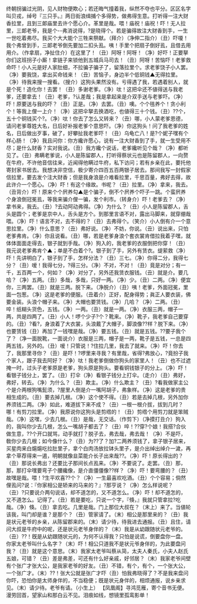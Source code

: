<!-- { "loadSidebar": true } -->
终朝拐骗过光阴，见人财物便欺心；若还晦气撞着我，纵然不夺也平分。区区名字叫贝戎，绰号『三只手。』两日街浪缉捕个多得势，做弗得生意。打听得一注大财香拉里，且到三郞庙里去许个愿心介。革里是哉。喂！庙祝！庙祝！吓！无人拉里，三郞老爷，我是个--弗消说得，?是晓得个。若是骗得故注大财香到手，一生一世吃着弗尽。我买个大大能个三牲来祭献。（拜介）（净伸二指介）（丑）吓嗄！我个弗曾到手，三郞老爷倒先要加二扣头厾。咦！手里个把扇子倒好厾，且借去用用介。（作拿扇，净扯住介）在这里了！（丑）阿呀！阿呀！（净）好吓！正要拏你们这班拐子小厮！拿链子来锁他到五城兵马司去！（丑）阿呀！苦恼吓！老爹救命吓！小人元是好人家肚细，不拉骗子骗子了，留落拉里个。求老爹饶子小人罢。（净）要我饶，拿出买命钱来！（丑）苦恼子，身边半个低铜钱▲无得拉里。（净）待我来搜一搜看。（搜介）这狗头果然没有。亏得遇了我，若遇着别人，就是个死！造化你！去罢！（丑）多谢老爹。（净）呔！这把伞还不値得送与我老爹，还要拿去！（丑）老爹，?认差哉；我是拿起来是介双手送与老爹吓。（净）吓！原要送与我的吓？（丑）正是。（净）去罢。（丑）噢。个个毴养个！贪小利个！等我上俚一上介！（净）这把伞拏去换酒吃，也値得三十个钱。（丑）??个，五十个铜钱买个?。（净）呔！你去了怎么又转来？（丑）哪，小人蒙老爹恩德，请问老爹尊姓大名，日后好补报老爹个意思吓。（净）你这狗头！问了我老爹的姓名，日后做出歹事，破了，好攀扯我老爹吓！（丑）乌龟亡八！是?个妮子嘿有个样心肠！（净）我且问你：你方纔许愿心，说有一注大财香到了手，就一生受用不尽；是什么财香？实对我说。（丑）我方纔个说话，老爹纔听见个哉？（净）都听见了。（丑）弗瞒老爹说，小人是陈留郡人，打听得蔡状元也是陈留郡人，一向赘在牛府，不许他音信往来，近闻得他瞒过牛府，私下访问；若有乡亲在此，要托他寄封家书居去。我想决非空信，极少寄介四百五百两银子居去。那间我写一封假家信拉里，要去发个注大财香；但是我身浪是介难看拉里，千思百量，弗好去得，故此许介一个愿心。（净）吓！有这个缘故。书呢？（丑）拉里。（净）拿来，我去。（丑背介）吓！原来个个屄养勾▲是个骗子，倒不个屄养个吓子一跳。个蛮屄养个身浪倒冠冕厾，等我来骗介俚一骗，发个利市。（转身介）吓！老爹去？（净）拿书来，我去。（丑）?去动阿动弗得。（净）为什么？（丑）小人是陈留郡人，舌头是圆个；老爹是京中人，舌头是方个。到那里言语不对，露出马脚来，就穿绷哉喂。（净）吓！语言不对，去不得的？（丑）去弗得个。（笑介）小人倒有介一个意思拉里。（净）什么意思？（丑）弗好说。（净）不妨，你说。（丑）说出来，只怕老爹弗肯。（净）你且说看。（丑）哪，若是老爹身浪个套衣裳肯借拉我着子嘿，就体体面面走得去，银子就到手哉。（净）狗入的，我老爹的衣服倒把你穿！（丑）我元说老爹弗肯个▲；单是不白着个?。银子到了手，另外有赁衣。缇萦救（净）吓！先讲明白了，银子到了手，怎样分法？（丑）三七。（净）你得二分，我得七分？（丑）嗳！我得七分，?得三分。（净）不对，不对！（丑）竟是对分；有一千，五百两一个，何如？（净）对分了，另外还我赁衣服钱。（丑）就是介。要几哈？（净）五两。（丑）多哉，多哉，只好一两。（净）少。（丑）二两。（净）便宜你，三两罢。（丑）就是三两。脱下来。（净脱介）（丑）咦！老爹，外面冠冕，里面一包葱。（净）这是老爹的便服。（丑着介）正好，配身得势；眞正人要衣装，佛要金装。头浪个帽子来。（净）大帽也要赁钱。（净）几哈？（净）二两。（丑）啐！纸糊头货色，五钱。（净）一两。（丑）就是一两。（净）衣服三两，帽子一两，共是四两了。（丑）小人！啰个少子?个？靴来。（净）靴子，我老爹自己要穿的。（丑）?看?，身浪着了大衣裳，头浪戴了大帽子，脚浪像??样？脱下来。（净）也要赁钱（丑）再加了一钱嘿是哉。（净）要五钱。（丑）就是五钱。??要子我个了？（净一面脱靴，一面说介）衣服是三两，帽子是一两，靴子是五钱，一总是四两五钱，另外的。（丑）嗳！只管说！?住拉几里，我去了就来。（净）吓！你去了，我那里寻你？（丑）是吓！?啰里来寻我？有里哉，省得?弗放心，?竟扮子我个家人，跟子我去阿好？（净）呔！我老爹倒做你狗头的家里人！（丑）也不过遮掩一时，过头子老爹原是老爹，狗头原是狗头。要看铜钱银子的分上。（净）吓！看银子钱分上，罢了。（丑）打伞（净）看银子钱分上打伞。（走介）（丑）弗好，弗好，转去。（净）为什么？（丑）欺主。（净）什么欺主？（丑）?看我做家主公个是介两根狗嘴髭须，?屋里人倒是介一嘴阿胡子，弗象样。（净）这是老爹的贵相生成的。（丑）要去掉几根。（净）这个使不得。（丑）若是去掉几根，另外加你养须钱二两。（净）如此，难道拔下来不成？（丑）一根一根介拔，拔到几时？哪！有剪刀拉里。（净）我原说你这狗头是剪绺的！（丑）剪绺个用剪刀就是笨贼哉。（净）这嘿，少去几根。（丑）是哉，无交话。（作剪下）（净摸打丑介）狗入的，我叫你少去几根，怎么一嘴胡子都去了？（丑）啐！??穿?个娘！我搭?合伙做生意，??个开口就骂，动手就打？脱子去，弗去哉，弗去哉！（净）不是吓，敎你少去几根；如今像什么？（丑）为??了？加?二两养须钱了，拿子银子居来，买星肉来白熩熩吃拉肚里子，拿个白肉汤放拉钵头里子，是介出绰出绰介一濊，再拿个草荐得来一遏，明朝就像韭菜能介长子出来哉??。（净）吓！原长得出的？（丑）那说长弗出？还要比子那间长点厾来。（净）不要说了。走罢。（丑）那，那，那打伞嘿要弯子个腰纔像，是介直僵僵像??样？（净）吓！要弯腰的？（丑）故嘿是哉。喂！?生平欢喜??个？（净）一生最喜欢吃酒。（丑）个个容易；倘然俚厾问?说：『你家相公是轿来的马来的？』?那亨说？（净）怎么样说呢？（丑）?只要说介两句说话，却不道怎的，又不道怎么。（净）吓！却不道怎的，又不道怎么。记得了。（丑）若是要吃，只说一个字，『倏，』我就只管拿拉?吃哉。（净）倏。（丑）拿去吃。几里是哉。门上那位大叔在？（末上）来了。当値轮该我，叫门却是谁？是那个？（丑）管家请了。（末）相公是那里来的？（丑）我是状元老爷的乡亲，从陈留郡来的。（末）请少待，待我进去通报。（丑）且住，请问大叔是牛府中的呢，还是状元老爷身伴的？（末）我是从幼跟随状元老爷的。（丑）??！旣是从幼跟随状元的，为何不认得我？只怕是说谎，倒要盘你一盘。你家太老爷叫什么名字？（末）吓！相公只道我不是状元爷身伴的，为此要盘问我？（丑）就是这个意思。（末）我家太老爷叫蔡从简，太夫人秦氏，小夫人赵氏五娘，可错？（丑）差是弗差，可还有什么好亲戚，好邻居？（末）我家老爷间壁有个张广才张大公，是我家老爷的好友。（丑）不错，有个，有个，一个张大公，一个张广才。（末）??！张大公就是张广才吓（丑）怕我弗晓得了？不是我来盘问你吓，恐怕你是太师身伴的，不当稳便；旣是状元身伴的，相烦通报，说乡亲求见。（末）请少待。老爷有请。（小生上）
【凤凰阁】寻鸿觅雁，寄个音书无便。漫劳回首，望家山和那白云不见。泪痕如线，想镜里孤鸾影单！
